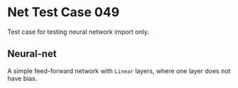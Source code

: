 # Net Test Case 049

Test case for testing neural network import only.

## Neural-net

A simple feed-forward network with `Linear` layers, where one layer does not have bias.

